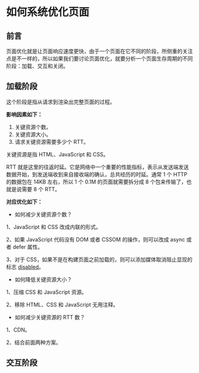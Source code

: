 # 如何系统优化页面

## 前言

页面优化就是让页面响应速度更快，由于一个页面在它不同的阶段，所侧重的关注点是不一样的，所以如果我们要讨论页面优化，就要分析一个页面生存周期的不同阶段：加载、交互和关闭。

## 加载阶段

这个阶段是指从请求到渲染出完整页面的过程。

**影响因素如下：**

1. 关键资源个数。
2. 关键资源大小。
3. 请求关键资源需要多少个 RTT。

关键资源是指 HTML、JavaScript 和 CSS。

RTT 就是这里的往返时延。它是网络中一个重要的性能指标，表示从发送端发送数据开始，到发送端收到来自接收端的确认，总共经历的时延。通常 1 个 HTTP 的数据包在 14KB 左右，所以 1 个 0.1M 的页面就需要拆分成 8 个包来传输了，也就是说需要 8 个 RTT。

**对应优化如下：**

- 如何减少关键资源个数？

1、JavaScript 和 CSS 改成内联的形式。

2、如果 JavaScript 代码没有 DOM 或者 CSSOM 的操作，则可以改成 async 或者 defer 属性。

3、对于 CSS，如果不是在构建页面之前加载的，则可以添加媒体取消阻止显现的标志 [disabled](https://developer.mozilla.org/zh-CN/docs/Web/HTML/Element/link#attr-disabled)。

- 如何降低关键资源大小？

1、压缩 CSS 和 JavaScript 资源。

2、移除 HTML、CSS 和 JavaScript 无用注释。

- 如何减少关键资源的 RTT 数？

1、CDN。

2、结合前面两种方案。

## 交互阶段